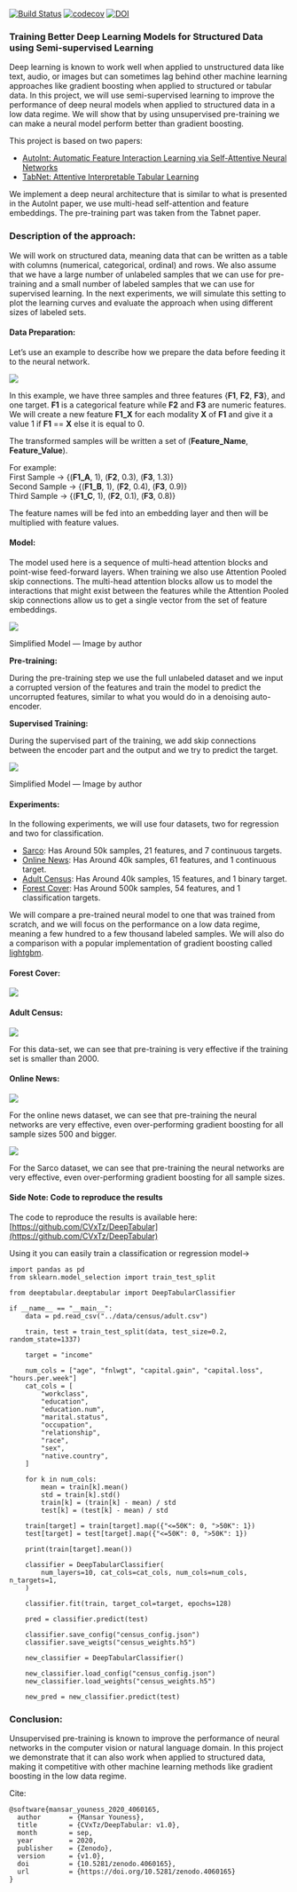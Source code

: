 

[![Build Status](https://travis-ci.com/CVxTz/DeepTabular.svg?branch=master)](https://travis-ci.com/CVxTz/DeepTabular)
[![codecov](https://codecov.io/gh/CVxTz/DeepTabular/branch/master/graph/badge.svg)](https://codecov.io/gh/CVxTz/DeepTabular)
[![DOI](https://zenodo.org/badge/DOI/10.5281/zenodo.4060165.svg)](https://doi.org/10.5281/zenodo.4060165)


### Training Better Deep Learning Models for Structured Data using Semi-supervised Learning

Deep learning is known to work well when applied to unstructured data like text,
audio, or images but can sometimes lag behind other machine learning approaches
like gradient boosting when applied to structured or tabular data. In this
project, we will use semi-supervised learning to improve the performance of deep
neural models when applied to structured data in a low data regime. We will show
that by using unsupervised pre-training we can make a neural model perform
better than gradient boosting.

This project is based on two papers:

* [AutoInt: Automatic Feature Interaction Learning via Self-Attentive Neural
Networks](https://arxiv.org/pdf/1810.11921.pdf)
* [TabNet: Attentive Interpretable Tabular
Learning](https://arxiv.org/pdf/1908.07442.pdf)

We implement a deep neural architecture that is similar to what is presented in
the AutoInt paper, we use multi-head self-attention and feature embeddings. The
pre-training part was taken from the Tabnet paper.

### Description of the approach:

We will work on structured data, meaning data that can be written as a table
with columns (numerical, categorical, ordinal) and rows. We also assume that we
have a large number of unlabeled samples that we can use for pre-training and a
small number of labeled samples that we can use for supervised learning. In the
next experiments, we will simulate this setting to plot the learning curves and
evaluate the approach when using different sizes of labeled sets.

#### Data Preparation:

Let’s use an example to describe how we prepare the data before feeding it to
the neural network.

![](https://cdn-images-1.medium.com/max/800/1*Oh0p8rDfHvFhtAdIlZaUeg.png)

In this example, we have three samples and three features {**F1**, **F2**,
**F3**}, and one target. **F1** is a categorical feature while **F2** and **F3**
are numeric features.  We will create a new feature **F1_X** for each
modality **X** of **F1** and give it a value 1 if **F1** == **X** else it is
equal to 0.

The transformed samples will be written a set of (**Feature_Name**,
**Feature_Value**).

For example:<br> First Sample -> {(**F1_A**, 1), (**F2**, 0.3), (**F3**,
1.3)}<br> Second Sample -> {(**F1_B**, 1), (**F2**, 0.4), (**F3**, 0.9)}<br>
Third Sample -> {(**F1_C**, 1), (**F2**, 0.1), (**F3**, 0.8)}

The feature names will be fed into an embedding layer and then will be
multiplied with feature values.

#### Model:

The model used here is a sequence of multi-head attention blocks and point-wise
feed-forward layers. When training we also use Attention Pooled skip
connections. The multi-head attention blocks allow us to model the interactions
that might exist between the features while the Attention Pooled skip
connections allow us to get a single vector from the set of feature embeddings.

![](https://cdn-images-1.medium.com/max/800/1*JjiIj2DHgh-787hdLYA8VA.png)

<span class="figcaption_hack">Simplified Model — Image by author</span>

**Pre-training:**

During the pre-training step we use the full unlabeled dataset and we input a
corrupted version of the features and train the model to predict the uncorrupted
features, similar to what you would do in a denoising auto-encoder.

**Supervised Training:**

During the supervised part of the training, we add skip connections between the
encoder part and the output and we try to predict the target.

![](https://cdn-images-1.medium.com/max/800/1*oOKzy5ZPIj4G--VISPGpBA.png)

<span class="figcaption_hack">Simplified Model — Image by author</span>

#### Experiments:

In the following experiments, we will use four datasets, two for regression and
two for classification.

* [Sarco](http://www.gaussianprocess.org/gpml/data/): Has Around 50k samples, 21
features, and 7 continuous targets.
* [Online News](https://archive.ics.uci.edu/ml/datasets/Online+News+Popularity):
Has Around 40k samples, 61 features, and 1 continuous target.
* [Adult Census](https://www.kaggle.com/uciml/adult-census-income/): Has Around
40k samples, 15 features, and 1 binary target.
* [Forest Cover](https://www.kaggle.com/uciml/forest-cover-type-dataset): Has
Around 500k samples, 54 features, and 1 classification targets.

We will compare a pre-trained neural model to one that was trained from scratch,
and we will focus on the performance on a low data regime, meaning a few hundred
to a few thousand labeled samples. We will also do a comparison with a popular
implementation of gradient boosting called
[lightgbm](https://lightgbm.readthedocs.io/en/latest/).

#### Forest Cover:

![](https://cdn-images-1.medium.com/max/800/1*P3XBmgB3slOkZzSZgcZbwg.png)

#### Adult Census:

![](https://cdn-images-1.medium.com/max/800/1*mHfRax4OuYDL8Zf7wLAQWg.png)

For this data-set, we can see that pre-training is very effective if the
training set is smaller than 2000.

#### Online News:

![](https://cdn-images-1.medium.com/max/800/1*XOCQ1Ja6hKfCgfubX9h4zw.png)

For the online news dataset, we can see that pre-training the neural networks
are very effective, even over-performing gradient boosting for all sample sizes
500 and bigger.

![](https://cdn-images-1.medium.com/max/800/1*bGE6mcTkDyhlEDjCqnujsw.png)

For the Sarco dataset, we can see that pre-training the neural networks are very
effective, even over-performing gradient boosting for all sample sizes.

#### Side Note: Code to reproduce the results

The code to reproduce the results is available here:
[https://github.com/CVxTz/DeepTabular](https://github.com/CVxTz/DeepTabular)

Using it you can easily train a classification or regression model->
```
import pandas as pd
from sklearn.model_selection import train_test_split

from deeptabular.deeptabular import DeepTabularClassifier

if __name__ == "__main__":
    data = pd.read_csv("../data/census/adult.csv")

    train, test = train_test_split(data, test_size=0.2, random_state=1337)

    target = "income"

    num_cols = ["age", "fnlwgt", "capital.gain", "capital.loss", "hours.per.week"]
    cat_cols = [
        "workclass",
        "education",
        "education.num",
        "marital.status",
        "occupation",
        "relationship",
        "race",
        "sex",
        "native.country",
    ]

    for k in num_cols:
        mean = train[k].mean()
        std = train[k].std()
        train[k] = (train[k] - mean) / std
        test[k] = (test[k] - mean) / std

    train[target] = train[target].map({"<=50K": 0, ">50K": 1})
    test[target] = test[target].map({"<=50K": 0, ">50K": 1})

    print(train[target].mean())

    classifier = DeepTabularClassifier(
        num_layers=10, cat_cols=cat_cols, num_cols=num_cols, n_targets=1,
    )

    classifier.fit(train, target_col=target, epochs=128)

    pred = classifier.predict(test)

    classifier.save_config("census_config.json")
    classifier.save_weigts("census_weights.h5")

    new_classifier = DeepTabularClassifier()

    new_classifier.load_config("census_config.json")
    new_classifier.load_weights("census_weights.h5")

    new_pred = new_classifier.predict(test)
```

### Conclusion:

Unsupervised pre-training is known to improve the performance of neural networks
in the computer vision or natural language domain. In this project we demonstrate
that it can also work when applied to structured data, making it competitive
with other machine learning methods like gradient boosting in the low data
regime.

Cite:
```
@software{mansar_youness_2020_4060165,
  author       = {Mansar Youness},
  title        = {CVxTz/DeepTabular: v1.0},
  month        = sep,
  year         = 2020,
  publisher    = {Zenodo},
  version      = {v1.0},
  doi          = {10.5281/zenodo.4060165},
  url          = {https://doi.org/10.5281/zenodo.4060165}
}
```
